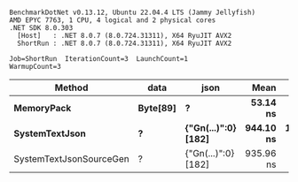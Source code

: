 ```

BenchmarkDotNet v0.13.12, Ubuntu 22.04.4 LTS (Jammy Jellyfish)
AMD EPYC 7763, 1 CPU, 4 logical and 2 physical cores
.NET SDK 8.0.303
  [Host]   : .NET 8.0.7 (8.0.724.31311), X64 RyuJIT AVX2
  ShortRun : .NET 8.0.7 (8.0.724.31311), X64 RyuJIT AVX2

Job=ShortRun  IterationCount=3  LaunchCount=1  
WarmupCount=3  

```
| Method                  | data     | json                | Mean      | Error     | StdDev   | Min       | Max       | Gen0   | Allocated |
|------------------------ |--------- |-------------------- |----------:|----------:|---------:|----------:|----------:|-------:|----------:|
| **MemoryPack**              | **Byte[89]** | **?**                   |  **53.14 ns** |  **3.593 ns** | **0.197 ns** |  **52.97 ns** |  **53.35 ns** | **0.0012** |     **104 B** |
| **SystemTextJson**          | **?**        | **{&quot;Gn(...)&quot;:0} [182]** | **944.10 ns** | **10.496 ns** | **0.575 ns** | **943.44 ns** | **944.45 ns** |      **-** |     **104 B** |
| SystemTextJsonSourceGen | ?        | {&quot;Gn(...)&quot;:0} [182] | 935.96 ns |  4.256 ns | 0.233 ns | 935.69 ns | 936.12 ns |      - |     104 B |

